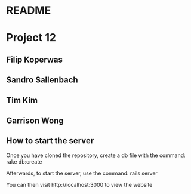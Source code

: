 # README

# Project 12

## Filip Koperwas
## Sandro Sallenbach
## Tim Kim
## Garrison Wong




## How to start the server

Once you have cloned the repository, create a db file with the command:
rake db:create

Afterwards, to start the server, use the command:
rails server

You can then visit http://localhost:3000 to view the website
